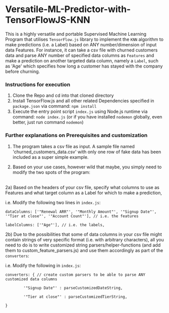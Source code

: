 # Versatile-ML-Predictor-with-TensorFlowJS-KNN
This is a highly versatile and portable Supervised Machine Learning Program that utilises `TensorFlow.js` library to implement the `KNN` algorithm to make predictions (i.e. a Label) based on ANY number/dimension of input data Features.
For instance, it can take a csv file with churned customers data and parse ANY number of specified data columns as `Features` 
and make a prediction on another targeted data column, namely a `Label`, such as 'Age' which specifies how long a customer has stayed with
the company before churning.

### Instructions for execution
1. Clone the Repo and cd into that cloned directory
2. Install TensorFlow.js and all other related Dependencies specified in `package.json` via command:
`npm install`
3. Execute the entry point script `index.js` using Node.js runtime via command:
`node index.js` (or if you have installed `nodemon` globally, even better, just run command `nodemon`)

### Further explanations on Prerequisites and customization
1. The program takes a csv file as input. 
A sample file named 'churned_customers_data.csv' with only one row of fake data has been included as a super simple example. 

2. Based on your use cases, however wild that maybe, you simply need to modify the two spots of the program:
<br/>
2a) Based on the headers of your csv file, specify what columns to use as Features and what target column as a Label for which to make a prediction,

i.e. Modify the following two lines in `index.js`:

 `dataColumns: ['"Renewal ARR"', '"Monthly Amount"', '"Signup Date"', '"Tier at close"', '"Account Count"'], // i.e. the features`
 
 `labelColumns: ['"Age"'], // i.e. the labels,`
 
2b) Due to the possibilities that some of data columns in your csv file might contain strings of very specific format (i.e. with arbitrary characters),
all you need to do is to write customized string parsers/helper-functions (and add them to custom_feature_parsers.js) and use them accordingly as part of the `converters`:

i.e. Modify the following in `index.js`:

`converters: { // create custom parsers to be able to parse ANY customized data columns`

`        '"Signup Date"' : parseCustomizedDateString,`
        
`        '"Tier at close"' : parseCustomizedTierString,`
        
`} `
